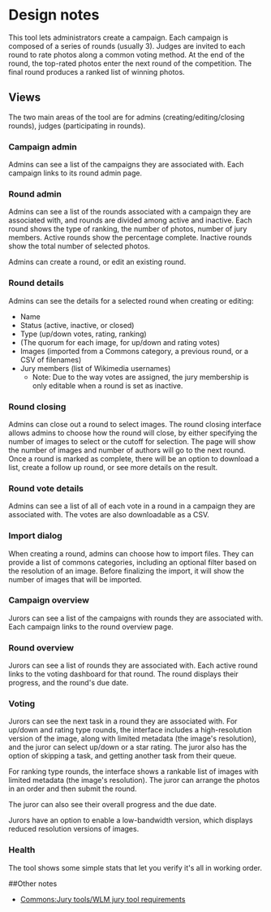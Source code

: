 # Design notes

This tool lets administrators create a campaign. Each campaign is
composed of a series of rounds (usually 3). Judges are invited to each
round to rate photos along a common voting method. At the end of the
round, the top-rated photos enter the next round of the
competition. The final round produces a ranked list of winning photos.

## Views

The two main areas of the tool are for admins
(creating/editing/closing rounds), judges (participating in rounds).

### Campaign admin

Admins can see a list of the campaigns they are associated with. Each
campaign links to its round admin page.

### Round admin

Admins can see a list of the rounds associated with a campaign they
are associated with, and rounds are divided among active and
inactive. Each round shows the type of ranking, the number of photos,
number of jury members. Active rounds show the percentage
complete. Inactive rounds show the total number of selected photos.

Admins can create a round, or edit an existing round.

### Round details

Admins can see the details for a selected round when creating or
editing:

 - Name
 - Status (active, inactive, or closed)
 - Type (up/down votes, rating, ranking)
 - (The quorum for each image, for up/down and rating votes)
 - Images (imported from a Commons category, a previous round, or a
   CSV of filenames)
 - Jury members (list of Wikimedia usernames)
   - Note: Due to the way votes are assigned, the jury membership is
     only editable when a round is set as inactive.

### Round closing

Admins can close out a round to select images. The round closing
interface allows admins to choose how the round will close, by either
specifying the number of images to select or the cutoff for
selection. The page will show the number of images and number of
authors will go to the next round. Once a round is marked as complete,
there will be an option to download a list, create a follow up round,
or see more details on the result.

### Round vote details

Admins can see a list of all of each vote in a round in a campaign
they are associated with. The votes are also downloadable as a CSV.

### Import dialog

When creating a round, admins can choose how to import files. They can
provide a list of commons categories, including an optional filter
based on the resolution of an image. Before finalizing the import, it
will show the number of images that will be imported.

### Campaign overview

Jurors can see a list of the campaigns with rounds they are
associated with. Each campaign links to the round overview page.

### Round overview

Jurors can see a list of rounds they are associated with. Each active
round links to the voting dashboard for that round. The round displays
their progress, and the round's due date.

### Voting

Jurors can see the next task in a round they are associated with. For
up/down and rating type rounds, the interface includes a
high-resolution version of the image, along with limited metadata (the
image's resolution), and the juror can select up/down or a star
rating. The juror also has the option of skipping a task, and getting
another task from their queue.

For ranking type rounds, the interface shows a rankable list of images
with limited metadata (the image's resolution). The juror can arrange
the photos in an order and then submit the round.

The juror can also see their overall progress and the due date.  

Jurors have an option to enable a low-bandwidth version, which
displays reduced resolution versions of images.

### Health

The tool shows some simple stats that let you verify it's all in
working order.

##Other notes

 - [Commons:Jury tools/WLM jury tool
requirements](https://commons.wikimedia.org/wiki/Commons:Jury_tools/WLM_jury_tool_requirements)